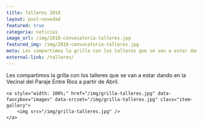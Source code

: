 ```yaml
---
title: Talleres 2018
layout: post-novedad
featured: true
categoria: noticias
image_url: /img/2018-convocatoria-talleres.jpg
featured_img: /img/2018-convocatoria-talleres.jpg
meta: Les compartimos la grilla con los talleres que se van a estar dando en la Vecinal del Paraje Entre Rios a partir de Abril.
external-link: /talleres/
---
```


Les compartimos la grilla con los talleres que se van a estar dando en la Vecinal del Paraje Entre Rios a partir de Abril.

<div style="position: relative;">
	<div class="gallery col-3">

	<a style="width: 100%;" href="/img/grilla-talleres.jpg" data-fancybox="images" data-srcset="/img/grilla-talleres.jpg" class="item-gallery">
		<img src="/img/grilla-talleres.jpg" />
	</a>

</div>
</div>